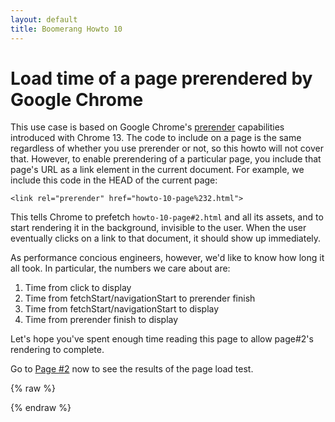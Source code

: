 ```yaml
---
layout: default
title: Boomerang Howto 10
---
```


Load time of a page prerendered by Google Chrome
================================================

This use case is based on Google Chrome's
[prerender](http://code.google.com/chrome/whitepapers/prerender.html)
capabilities introduced with Chrome 13. The code to include on a page is
the same regardless of whether you use prerender or not, so this howto
will not cover that. However, to enable prerendering of a particular
page, you include that page's URL as a link element in the current
document. For example, we include this code in the HEAD of the current
page:

    <link rel="prerender" href="howto-10-page%232.html">

This tells Chrome to prefetch `howto-10-page#2.html` and all its assets,
and to start rendering it in the background, invisible to the user. When
the user eventually clicks on a link to that document, it should show up
immediately.

As performance concious engineers, however, we'd like to know how long
it all took. In particular, the numbers we care about are:

1.  Time from click to display
2.  Time from fetchStart/navigationStart to prerender finish
3.  Time from fetchStart/navigationStart to display
4.  Time from prerender finish to display

Let's hope you've spent enough time reading this page to allow page\#2's
rendering to complete.

Go to [Page \#2](howto-10-page%232.html) now to see the results of the
page load test.

<div id="results">
</div>

{% raw %}
<script src="/boomerang/boomerang.js" type="text/javascript"> </script>
<script src="/boomerang/plugins/bw.js" type="text/javascript"> </script>
<script src="/boomerang/plugins/navtiming.js" type="text/javascript"> </script>
<script src="/boomerang/plugins/rt.js" type="text/javascript"> </script>
<script src="howtos.js" type="text/javascript"> </script>
<script type="text/javascript">
BOOMR.init({
		BW: {
			enabled: false
		},
		RT: {
			cookie: 'HOWTO-RT'
		}
	});
</script>
{% endraw %}
